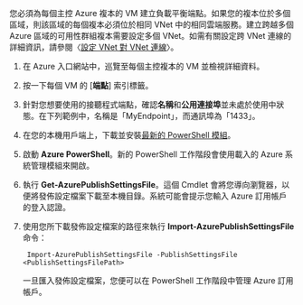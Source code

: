 您必須為每個主控 Azure 複本的 VM 建立負載平衡端點。如果您的複本位於多個區域，則該區域的每個複本必須位於相同 VNet 中的相同雲端服務。建立跨越多個 Azure 區域的可用性群組複本需要設定多個 VNet。如需有關設定跨 VNet 連線的詳細資訊，請參閱〈[設定 VNet 對 VNet 連線](../articles/vpn-gateway/virtual-networks-configure-vnet-to-vnet-connection.md)〉。

1. 在 Azure 入口網站中，巡覽至每個主控複本的 VM 並檢視詳細資料。

1. 按一下每個 VM 的 [**端點**] 索引標籤。

1. 針對您想要使用的接聽程式端點，確認**名稱**和**公用連接埠**並未處於使用中狀態。在下列範例中，名稱是「MyEndpoint」，而通訊埠為「1433」。

1. 在您的本機用戶端上，下載並安裝[最新的 PowerShell 模組](http://azure.microsoft.com/downloads/)。

1. 啟動 **Azure PowerShell**。新的 PowerShell 工作階段會使用載入的 Azure 系統管理模組來開啟。

1. 執行 **Get-AzurePublishSettingsFile**。這個 Cmdlet 會將您導向瀏覽器，以便將發佈設定檔案下載至本機目錄。系統可能會提示您輸入 Azure 訂用帳戶的登入認證。

1. 使用您所下載發佈設定檔案的路徑來執行 **Import-AzurePublishSettingsFile** 命令：

		Import-AzurePublishSettingsFile -PublishSettingsFile <PublishSettingsFilePath>

	一旦匯入發佈設定檔案，您便可以在 PowerShell 工作階段中管理 Azure 訂用帳戶。

<!---HONumber=August15_HO7-->